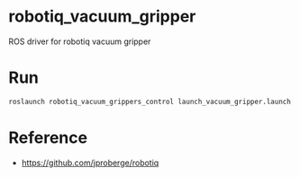 # robotiq_vacuum_gripper
ROS driver for robotiq vacuum gripper

# Run
```bash
roslaunch robotiq_vacuum_grippers_control launch_vacuum_gripper.launch
```

# Reference
- https://github.com/jproberge/robotiq
